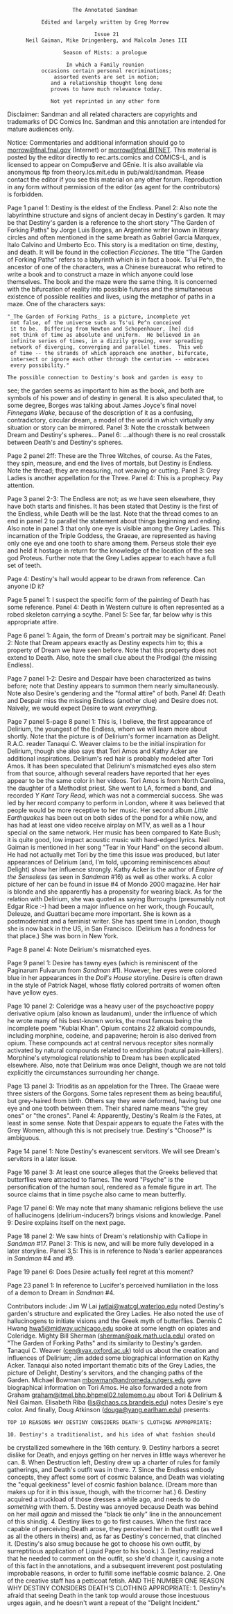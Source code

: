                          The Annotated Sandman

               Edited and largely written by Greg Morrow

                                Issue 21
          Neil Gaiman, Mike Dringenberg, and Malcolm Jones III

                      Season of Mists: a prologue

                       In which a Family reunion
               occasions certain personal recriminations;
                   assorted events are set in motion;
                  and a relationship thought long done
                  proves to have much relevance today.

                  Not yet reprinted in any other form

Disclaimer:  Sandman and all related characters are copyrights and trademarks
of DC Comics Inc.  Sandman and this annotation are intended for mature
audiences only.

Notice:  Commentaries and additional information should go to
morrow@fnal.fnal.gov (Internet) or morrow@fnal.BITNET.  This material is
posted by the editor directly to rec.arts.comics and COMICS-L, and is licensed
to appear on Compu$erve and GEnie.  It is also available via anonymous ftp
from theory.lcs.mit.edu in pub/wald/sandman.  Please contact the editor if you
see this material on any other forum.  Reproduction in any form without
permission of the editor (as agent for the contributors) is forbidden.

Page 1 panel 1:  Destiny is the eldest of the Endless.
	Panel 2: Also note the labyrinthine structure and signs of ancient
decay in Destiny's garden.
	It may be that Destiny's garden is a reference to the short story "The
Garden of Forking Paths" by Jorge Luis Borges, an Argentine writer known in
literary circles and often mentioned in the same breath as Gabriel Garcia
Marquex, Italo Calvino and Umberto Eco.  This story is a meditation on time,
destiny, and death.  It will be found in the collection _Ficciones_.
	The title "The Garden of Forking Paths" refers to a labyrinth which is
in fact a book.  Ts'ui Pe^n, the ancestor of one of the characters, was a
Chinese bureaucrat who retired to write a book and to construct a maze in
which anyone could lose themselves.  The book and the maze were the same thing.
It is concerned with the bifurcation of reality into possible futures and the
simultaneous existence of possible realities and lives, using the metaphor of
paths in a maze.
	One of the characters says:

	"_The Garden of Forking Paths_ is a picture, incomplete yet
	 not false, of the universe such as Ts'ui Pe^n conceived
	 it to be.  Differing from Newton and Schopenhauer, [he] did
	 not think of time as absolute and uniform.  He believed in an
	 infinite series of times, in a dizzily growing, ever spreading
	 network of diverging, converging and parallel times.  This web
	 of time -- the strands of which approach one another, bifurcate,
	 intersect or ignore each other through the centuries -- embraces
	 every possibility."

	The possible connection to Destiny's book and garden is easy to
see; the garden seems as important to him as the book, and both are symbols
of his power and of destiny in general.
	It is also speculated that, to some degree, Borges was talking about
James Joyce's final novel _Finnegans Wake_, because of the description of it
as a confusing, contradictory, circular dream, a model of the world in which
virtually any situation or story can be mirrored.
	Panel 3:  Note the crosstalk between Dream and Destiny's spheres...
	Panel 6:  ...although there is no real crosstalk between Death's and
Destiny's spheres.

Page 2 panel 2ff:  These are the Three Witches, of course.  As the Fates, they
spin, measure, and end the lives of mortals, but Destiny is Endless.  Note the
thread; they are measuring, not weaving or cutting.
	Panel 3:  Grey Ladies is another appellation for the Three.
	Panel 4:  This is a prophecy.  Pay attention.

Page 3 panel 2-3:  The Endless are not; as we have seen elsewhere, they have
both starts and finishes.  It has been stated that Destiny is the first of the
Endless, while Death will be the last.  Note that the thread comes to an end in
panel 2 to parallel the statement about things beginning and ending.  Also note
in panel 3 that only one eye is visible among the Grey Ladies.  This
incarnation of the Triple Goddess, the Graeae, are represented as having only
one eye and one tooth to share among them.  Perseus stole their eye and held it
hostage in return for the knowledge of the location of the sea god Proteus.
Further note that the Grey Ladies appear to each have a full set of teeth.

Page 4:  Destiny's hall would appear to be drawn from reference.  Can anyone ID
it?

Page 5 panel 1:  I suspect the specific form of the painting of Death has some
reference.
	Panel 4:  Death in Western culture is often represented as a robed
skeleton carrying a scythe.
	Panel 5:  See far, far below why is this appropriate attire.

Page 6 panel 1:  Again, the form of Dream's portrait may be significant.
	Panel 2:  Note that Dream appears exactly as Destiny expects him to;
this a property of Dream we have seen before.  Note that this property does
not extend to Death.  Also, note the small clue about the Prodigal (the missing
Endless).

Page 7 panel 1-2:  Desire and Despair have been characterized as twins before;
note that Destiny appears to summon them nearly simultaneously.  Note also
Desire's gendering and the "formal attire" of both.
	Panel 4f:  Death and Despair miss the missing Endless (another clue)
and Desire does not.  Naively, we would expect Desire to want _everything_.

Page 7 panel 5-page 8 panel 1:  This is, I believe, the first appearance of
Delirium, the youngest of the Endless, whom we will learn more about shortly.
Note that the picture is of Delirium's former incarnation as Delight.
R.A.C. reader Tanaqui C. Weaver claims to be the initial inspiration for
Delirium, though she also says that Tori Amos and Kathy Acker are additional
inspirations.  Delirium's red hair is probably modeled after Tori Amos.  It has
been speculated that Delirium's mismatched eyes also stem from that source,
although several readers have reported that her eyes appear to be the same
color in her videos.
	Tori Amos is from North Carolina, the daughter of a Methodist priest.
She went to LA, formed a band, and recorded _Y Kant Tory Read_, which was not a
commercial success.  She was led by her record company to perform in London,
where it was believed that people would be more receptive to her music.  Her
second album _Little Earthquakes_ has been out on both sides of the pond for
a while now, and has had at least one video receive airplay on MTV, as well as
a 1 hour special on the same network.
	Her music has been compared to Kate Bush; it is quite good, low impact
acoustic music with hard-edged lyrics.
	Neil Gaiman is mentioned in her song "Tear in Your Hand" on the second
album.  He had not actually met Tori by the time this issue was produced, but
later appearances of Delirium (and, I'm told, upcoming reminiscences about
Delight) show her influence strongly.
	Kathy Acker is the author of _Empire of the Senseless_ (as seen in
_Sandman_ #16) as well as other works.  A color picture of her can be
found in issue #4 of Mondo 2000 magazine.  Her hair is blonde and she
apparently has a propensity for wearing black.
	As for the relation with Delirium, she was quoted as saying Burroughs
(presumably not Edgar Rice :-) had been a major influence on her work, though
Foucault, Deleuze, and Guattari became more important.  She is kown as a
postmodernist and a feminist writer.  She has spent time in London, though she
is now back in the US, in San Francisco.  (Delirium has a fondness for that
place.)  She was born in New York.

Page 8 panel 4:  Note Delirium's mismatched eyes.

Page 9 panel 1:  Desire has tawny eyes (which is reminiscent of the Paginarum
Fulvarum from _Sandman_ #1).  However, her eyes were colored blue in her
appearances in the _Doll's House_ storyline.  Desire is often drawn in the
style of Patrick Nagel, whose flatly colored portraits of women often have
yellow eyes.

Page 10 panel 2:  Coleridge was a heavy user of the psychoactive poppy
derivative opium (also known as laudanum), under the influence of which he
wrote many of his best-known works, the most famous being the incomplete poem
"Kublai Khan".
	Opium contains 22 alkaloid compounds, including morphine, codeine, and
papaverine; heroin is also derived from opium.  These compounds act at central
nervous receptor sites normally activated by natural compounds related to
endorphins (natural pain-killers).  Morphine's etymological relationship to
Dream has been explicated elsewhere.
	Also, note that Delirium was once Delight, though we are not told
explicitly the circumstances surrounding her change.

Page 13 panel 3:  Trioditis as an appelation for the Three.  The Graeae were
three sisters of the Gorgons.  Some tales represent them as being beautiful,
but grey-haired from birth.  Others say they were deformed, having but one eye
and one tooth between them.  Their shared name means "the grey ones" or "the
crones".
	Panel 4:  Apparently, Destiny's Realm _is_ the Fates, at least in some
sense.  Note that Despair appears to equate the Fates with the Grey Women,
although this is not precisely true.  Destiny's "Choose?" is ambiguous.

Page 14 panel 1:  Note Destiny's evanescent servitors.  We will see Dream's
servitors in a later issue.

Page 16 panel 3:  At least one source alleges that the Greeks believed that
butterflies were attracted to flames.  The word "Psyche" is the personification
of the human soul, rendered as a female figure in art.  The source claims that
in time psyche also came to mean butterfly.

Page 17 panel 6:  We may note that many shamanic religions believe the use of
hallucinogens (delirium-inducers?) brings visions and knowledge.
	Panel 9:  Desire explains itself on the next page.

Page 18 panel 2:  We saw hints of Dream's relationship with Calliope in
_Sandman_ #17.
	Panel 3:  This is new, and will be more fully developed in a later
storyline.
	Panel 3,5:  This is in reference to Nada's earlier appearances in
_Sandman_ #4 and #9.

Page 19 panel 6:  Does Desire actually feel regret at this moment?

Page 23 panel 1:  In reference to Lucifer's perceived humiliation in the loss
of a demon to Dream in _Sandman_ #4.

Contributors include:
	Jim W Lai <jwtlai@watcgl.waterloo.edu> noted Destiny's garden's
structure and explicated the Grey Ladies.  He also noted the use of
hallucinogens to initiate visions and the Greek myth of butterflies.
	Dennis C Hwang <hwa5@midway.uchicago.edu> spoke at some length on
opiates and Coleridge.
	Mighty Bill Sherman (sherman@oak.math.ucla.edu) orated on "The Garden
of Forking Paths" and its similarity to Destiny's garden.
	Tanaqui C. Weaver (cen@vax.oxford.ac.uk) told us about the creation and
influences of Delirium; Jim added some biographical information on Kathy Acker.
	Tanaqui also noted important thematic bits of the Grey Ladies, the
picture of Delight, Destiny's servitors, and the changing paths of the Garden.
	Michael Bowman <mbowman@andromeda.rutgers.edu> gave biographical
information on Tori Amos.  He also forwarded a note from Graham
<graham@itmel.bhp.bhpmel02.telememo.au> about Tori & Delirium & Neil Gaiman.
	Elisabeth Riba (lis@chaos.cs.brandeis.edu) notes Desire's eye color.
	And finally, Doug Atkinson (douga@yang.earlham.edu) presents:


	TOP 10 REASONS WHY DESTINY CONSIDERS DEATH'S CLOTHING APPROPRIATE:

	10. Destiny's a traditionalist, and his idea of what fashion should
be crystallized somewhere in the 16th century.
	9. Destiny harbors a secret dislike for Death, and enjoys getting
on her nerves in little ways wherever he can.
	8. When Destruction left, Destiny drew up a charter of rules for
family gatherings, and Death's outfit was in there.
	7. Since the Endless embody concepts, they affect some sort of
cosmic balance, and Death was violating the "equal geekiness" level of
cosmic fashion balance.  (Dream more than makes up for it in this issue,
though, with the tricorner hat.)
	6. Destiny acquired a truckload of those dresses a while ago, and
needs to do _something_ with them.
	5. Destiny was annoyed because Death was behind on her mail
_again_ and missed the "black tie only" line in the announcement of this
shindig.
	4. Destiny likes to go to first causes.  When the first race
capable of perceiving Death arose, they perceived her in that outfit (as
well as all the others in theirs) and, as far as Destiny's concerned, that
clinched it.  (Destiny's also smug because he got to choose his own
outfit, by surreptitious application of Liquid Paper to his book.)
	3. Destiny realized that he needed to comment on the outfit, so
she'd change it, causing a note of this fact in the annotations, and a
subsequent irreverent post postulating improbable reasons, in order to
fulfill some ineffable cosmic balance.
	2. One of the creative staff has a petticoat fetish.
	AND THE NUMBER ONE REASON WHY DESTINY CONSIDERS DEATH'S CLOTHING
APPROPRIATE:
	1. Destiny's afraid that seeing Death in the tank top would
arouse those incestuous urges again, and he doesn't want a repeat of the
"Delight Incident."
